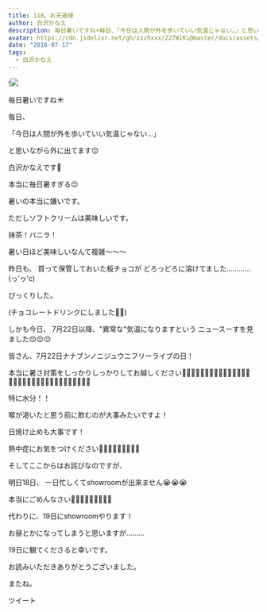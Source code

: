```yaml
---
title: 118。お天道様
author: 白沢かなえ
description: 毎日暑いですね☀️毎日、「今日は人間が外を歩いていい気温じゃない…」と思いながら外に出てます😔白沢かなえです🌷...
avatar: https://cdn.jsdelivr.net/gh/zzzhxxx/227WiKi@master/docs/assets/photo/avatar/kanae.jpg
date: "2018-07-17"
tags:
  - 白沢かなえ
---
```


!![](https://cdn.jsdelivr.net/gh/zzzhxxx/227WiKi-image@master/blog-image/kanae-2018-07-17_1.jpg)










毎日暑いですね☀️








毎日、


「今日は人間が外を歩いていい気温じゃない…」


と思いながら外に出てます😔








白沢かなえです🌷













本当に毎日暑すぎる😔




暑いの本当に嫌いです。











ただしソフトクリームは美味しいです。







抹茶！バニラ！



暑い日ほど美味しいなんて複雑〜〜〜
















昨日も、
買って保管しておいた板チョコが
どろっどろに溶けてました…………(っ’ヮ’c)




びっくりした。






(チョコレートドリンクにしました🥤🍫)


















しかも今日、
7月22日以降、"異常な"気温になりますという
ニュースーすを見ました😔😔😔












皆さん、7月22日ナナブンノニジュウニフリーライブの日！



本当に暑さ対策をしっかりしっかりしてお越しください🙇🏻‍♀️🙇🏻‍♀️🙇🏻‍♀️🙇🏻‍♀️🙇🏻‍♀️🙇🏻‍♀️🙇🏻‍♀️🙇🏻‍♀️🙇🏻‍♀️🙇🏻‍♀️🙇🏻‍♀️







特に水分！！



喉が渇いたと思う前に飲むのが大事みたいですよ！





日焼け止めも大事です！







熱中症にお気をつけください🙇🏻‍♀️🙇🏻‍♀️🙇🏻‍♀️





















そしてここからはお詫びなのですが、








明日18日、
一日忙しくてshowroomが出来ません😭😭😭





本当にごめんなさい🙇🏻‍♀️🙇🏻‍♀️🙇🏻‍♀️












代わりに、19日にshowroomやります！







お昼とかになってしまうと思いますが………





19日に観てくださると幸いです。






















お読みいただきありがとうございました。


またね。


ツイート



